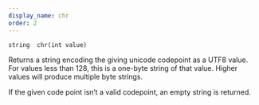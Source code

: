 ```yaml
---
display_name: chr
order: 2
---
```

`string  chr(int value)`

Returns a string encoding the giving unicode codepoint as a UTF8 value. For
values less than 128, this is a one-byte string of that value. Higher values
will produce multiple byte strings.

If the given code point isn’t a valid codepoint, an empty string is returned.
